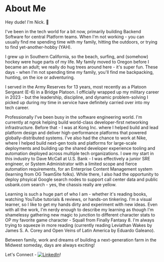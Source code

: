 # About Me

Hey dude! I'm Nick. 👋

I've been in the tech world for a bit now, primarily building Backend Software for central Platform teams. 
When I'm not working - you can usually find me spending time with my family, hitting the outdoors, or trying to find yet-another-hobby (YAH).

I grew up in Southern California, so the beach, surfing, and (somehow) hockey were huge parts of my life.
My family moved to Oregon before I became an adult; we really do hug trees around here - it's super fun.
These days - when I'm not spending time my family, you'll find me backpacking, hunting, on the ice or adventuring.

I served in the Army Reserves for 13 years, most recently as a Platoon Sergeant (E-6) in a Bridge Platoon. 
I officially wrapped up my military career in 2023 - but the leadership, discipline, and dynamic problem-solving I picked up during my time in service have definitely carried over into my tech career.

Professionally I've been busy in the software engineering world.
I'm currently at ngrok helping build world-class developer-first networking infrastructure.
Before that - I was at Kong Inc. where I helped build and lead platform design and deliver high-performance platforms that powered globally-distributed systems.
I've also had the chance to work at Nike, where I helped build next-gen tools and platforms for large-scale deployments and building up the shared developer experience tooling and automation deployed across multiple tech organizations.
I owe my start in this industry to Dave McCall at U.S. Bank - I was effectively a junior SRE engineer, or System Administrator with a limited scope and fierce automation requirements, for an Enterprise Content Management system (learning from OG TeamSite folks). 
While there, I also had the opportunity to deploy phsyical Google search nodes to support call center data and public usbank.com search - yes, the chassis really are yellow.

Learning is such a huge part of who I am - whether it's reading books, watching YouTube tutorials & reviews, or hands-on tinkering. 
I'm a visual learner, so I like to get my hands dirty and experiment with new ideas.
Even with all the work, I'm nerdy enough to describe my learning as though I'm shamelessy gathering new magic to junction to different character stats to OP my favorite game character - Squall from Finally Fantasy 8.
I'm always trying to squeeze in more reading (currently reading Leviathan Wakes by James S. A. Corey and Open Veins of Latin America by Eduardo Galeano).

Between family, work and dreams of building a next-generation farm in the Midwest someday, days are always exciting!

Let's Connect - [![LinkedIn](https://img.shields.io/badge/LinkedIn-Profile-blue?logo=linkedin&style=for-the-badge)](https://www.linkedin.com/in/iamnande)!
